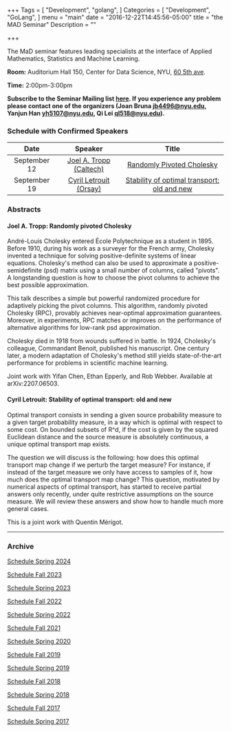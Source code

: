 +++
Tags = [
  "Development",
  "golang",
]
Categories = [
  "Development",
  "GoLang",
]
menu = "main"
date = "2016-12-22T14:45:56-05:00"
title = "the MAD Seminar"
Description = ""

+++

The MaD seminar features leading specialists at the interface
of Applied Mathematics, Statistics and Machine Learning. 

**Room:** Auditorium Hall 150, Center for Data Science, NYU, [60 5th ave](https://www.google.com/maps/place/NYU+Center+for+Data+Science/@40.735016,-73.9969907,17z/data=!3m1!4b1!4m5!3m4!1s0x89c2599787834ad9:0x5dd8af15d9fbc8a3!8m2!3d40.735016!4d-73.994802).

**Time:** 2:00pm-3:00pm

**Subscribe to the Seminar Mailing list [here](https://groups.google.com/a/nyu.edu/g/mad-group). If you experience any problem please contact one of the organizers (Joan Bruna jb4496@nyu.edu, Yanjun Han yh5107@nyu.edu, Qi Lei ql518@nyu.edu).**


### Schedule with Confirmed Speakers


| Date        | Speaker       | Title | 
|:-----------:|:-------------:|:-----------:|
|  September 12 |[Joel A. Tropp (Caltech)](https://tropp.caltech.edu/) | [Randomly Pivoted Cholesky](#tropp) | 
| September 19| [Cyril Letrouit (Orsay)](https://www.imo.universite-paris-saclay.fr/~cyril.letrouit/)| [Stability of optimal transport: old and new](#letrouit) |


### Abstracts
#### <a name="tropp"> Joel A. Tropp: Randomly pivoted Cholesky </a>

André-Louis Cholesky entered École Polytechnique as a student in 1895. Before 1910, during his work as a surveyer for the French army, Cholesky invented a technique for solving positive-definite systems of linear equations. Cholesky's method can also be used to approximate a positive-semidefinite (psd) matrix using a small number of columns, called "pivots". A longstanding question is how to choose the pivot columns to achieve the best possible approximation.

This talk describes a simple but powerful randomized procedure for adaptively picking the pivot columns. This algorithm, randomly pivoted Cholesky (RPC), provably achieves near-optimal approximation guarantees. Moreover, in experiments, RPC matches or improves on the performance of alternative algorithms for low-rank psd approximation.

Cholesky died in 1918 from wounds suffered in battle. In 1924, Cholesky's colleague, Commandant Benoit, published his manuscript. One century later, a modern adaptation of Cholesky's method still yields state-of-the-art performance for problems in scientific machine learning.

Joint work with Yifan Chen, Ethan Epperly, and Rob Webber. Available at arXiv:2207.06503.

#### <a name="letrouit"> Cyril Letrouit: Stability of optimal transport: old and new </a>
Optimal transport consists in sending a given source probability measure to a given target probability measure, in a way which is optimal with respect to some cost. On bounded subsets of R^d, if the cost is given by the squared Euclidean distance and the source measure is absolutely continuous, a unique optimal transport map exists.

The question we will discuss is the following: how does this optimal transport map change if we perturb the target measure? For instance, if instead of the target measure we only have access to samples of it, how much does the optimal transport map change? This question, motivated by numerical aspects of optimal transport, has started to receive partial answers only recently, under quite restrictive assumptions on the source measure. We will review these answers and show how to handle much more general cases.

This is a joint work with Quentin Mérigot.

----
### Archive 
[Schedule Spring 2024](https://mathsanddatanyu.github.io/website/seminar_spring2024/)

[Schedule Fall 2023](https://mathsanddatanyu.github.io/website/seminar_fall2023/)

[Schedule Spring 2023](https://mathsanddatanyu.github.io/website/seminar_spring2023/)

[Schedule Fall 2022](https://mathsanddatanyu.github.io/website/seminar_fall2022/)

[Schedule Spring 2022](https://mathsanddatanyu.github.io/website/seminar_spring2022/)

[Schedule Fall 2021](https://mathsanddatanyu.github.io/website/seminar_fall2021/)

[Schedule Spring 2020](https://mathsanddatanyu.github.io/website/seminar_spring2020/)

[Schedule Fall 2019](https://mathsanddatanyu.github.io/website/seminar_fall2019/)

[Schedule Spring 2019](https://mathsanddatanyu.github.io/website/seminar_spring2019/)

[Schedule Fall 2018](https://mathsanddatanyu.github.io/website/seminar_fall2018/)

[Schedule Spring 2018](https://mathsanddatanyu.github.io/website/seminar_spring2018/)

[Schedule Fall 2017](https://mathsanddatanyu.github.io/website/seminar_fall2017/)

[Schedule Spring 2017](https://mathsanddatanyu.github.io/website/seminar_spring2017/)
